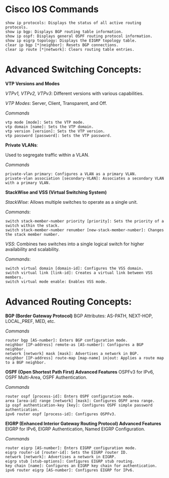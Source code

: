 # Cisco IOS Commands

    show ip protocols: Displays the status of all active routing protocols.
    show ip bgp: Displays BGP routing table information.
    show ip ospf: Displays general OSPF routing protocol information.
    show ip eigrp topology: Displays the EIGRP topology table.
    clear ip bgp [*|neighbor]: Resets BGP connections.
    clear ip route [*|network]: Clears routing table entries.
    
# Advanced Switching Concepts:

**VTP Versions and Modes**

*VTPv1, VTPv2, VTPv3*: Different versions with various capabilities.

*VTP Modes*: Server, Client, Transparent, and Off.

*Commands*

    vtp mode [mode]: Sets the VTP mode.
    vtp domain [name]: Sets the VTP domain.
    vtp version [version]: Sets the VTP version.
    vtp password [password]: Sets the VTP password.

**Private VLANs**:

Used to segregate traffic within a VLAN.

*Commands*

    private-vlan primary: Configures a VLAN as a primary VLAN.
    private-vlan association [secondary-VLAN]: Associates a secondary VLAN with a primary VLAN.

**StackWise and VSS (Virtual Switching System)**

*StackWise*: Allows multiple switches to operate as a single unit.

*Commands*:

    switch stack-member-number priority [priority]: Sets the priority of a switch within the stack.
    switch stack-member-number renumber [new-stack-member-number]: Changes the stack member number.

*VSS*: Combines two switches into a single logical switch for higher availability and scalability.

*Commands*:

    switch virtual domain [domain-id]: Configures the VSS domain.
    switch virtual link [link-id]: Creates a virtual link between VSS members.
    switch virtual mode enable: Enables VSS mode.

# Advanced Routing Concepts:

**BGP (Border Gateway Protocol)**
BGP Attributes: AS-PATH, NEXT-HOP, LOCAL_PREF, MED, etc.

*Commands*

    router bgp [AS-number]: Enters BGP configuration mode.
    neighbor [IP-address] remote-as [AS-number]: Configures a BGP neighbor.
    network [network] mask [mask]: Advertises a network in BGP.
    neighbor [IP-address] route-map [map-name] in|out: Applies a route map to a BGP neighbor.

**OSPF (Open Shortest Path First) Advanced Features**
OSPFv3 for IPv6, OSPF Multi-Area, OSPF Authentication.

*Commands*

    router ospf [process-id]: Enters OSPF configuration mode.
    area [area-id] range [network] [mask]: Configures OSPF area range.
    ip ospf authentication-key [key]: Configures OSPF simple password authentication.
    ipv6 router ospf [process-id]: Configures OSPFv3.

**EIGRP (Enhanced Interior Gateway Routing Protocol) Advanced Features**
EIGRP for IPv6, EIGRP Authentication, Named EIGRP Configuration.

*Commands*

    router eigrp [AS-number]: Enters EIGRP configuration mode.
    eigrp router-id [router-id]: Sets the EIGRP router ID.
    network [network]: Advertises a network in EIGRP.
    eigrp stub [stub-options]: Configures EIGRP stub routing.
    key chain [name]: Configures an EIGRP key chain for authentication.
    ipv6 router eigrp [AS-number]: Configures EIGRP for IPv6.
